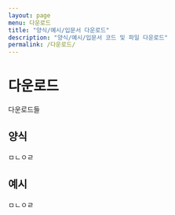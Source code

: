 ```yaml
---
layout: page
menu: 다운로드
title: "양식/예시/입문서 다운로드"
description: "양식/예시/입문서 코드 및 파일 다운로드"
permalink: /다운로드/
---
```


# 다운로드

다운로드들

<div class="row">
  <div class="col cell1of2">
    <h2>양식</h2>
    <p>
    ㅁㄴㅇㄹ
    </p>
  </div>
  <div class="col cell1of2">
    <h2>예시</h2>
    <p>
    ㅁㄴㅇㄹ
    </p>
  </div>
</div>
